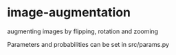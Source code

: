 # image-augmentation
augmenting images by flipping, rotation and zooming

Parameters and probabilities can be set in src/params.py